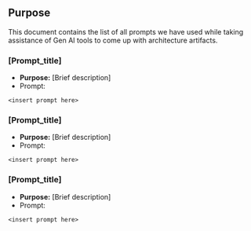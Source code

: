 ## Purpose
This document contains the list of all prompts we have used while taking assistance of Gen AI tools to come up with architecture artifacts.

### [Prompt_title]
- **Purpose:** [Brief description]
- Prompt:
```
<insert prompt here>
```

### [Prompt_title]
- **Purpose:** [Brief description]
- Prompt:
```
<insert prompt here>
```

### [Prompt_title]
- **Purpose:** [Brief description]
- Prompt:
```
<insert prompt here>
```